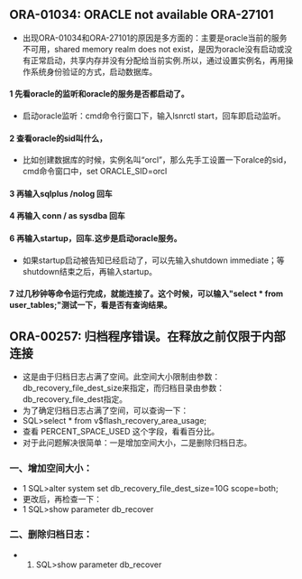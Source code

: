 ## ORA-01034: ORACLE not available ORA-27101
- 出现ORA-01034和ORA-27101的原因是多方面的：主要是oracle当前的服务不可用，shared memory realm does not exist，是因为oracle没有启动或没有正常启动，共享内存并没有分配给当前实例.所以，通过设置实例名，再用操作系统身份验证的方式，启动数据库。
#### 1 先看oracle的监听和oracle的服务是否都启动了。
- 启动oracle监听：cmd命令行窗口下，输入lsnrctl start，回车即启动监听。
>
#### 2 查看oracle的sid叫什么，
- 比如创建数据库的时候，实例名叫“orcl”，那么先手工设置一下oralce的sid，cmd命令窗口中，set ORACLE_SID=orcl
>
#### 3 再输入sqlplus  /nolog 回车
>
#### 4 再输入 conn / as sysdba 回车
>
#### 6 再输入startup，回车.这步是启动oracle服务。
- 如果startup启动被告知已经启动了，可以先输入shutdown immediate；等shutdown结束之后，再输入startup。
>
#### 7 过几秒钟等命令运行完成，就能连接了。这个时候，可以输入"select * from user_tables;"测试一下，看是否有查询结果。
>
## ORA-00257: 归档程序错误。在释放之前仅限于内部连接 
- 这是由于归档日志占满了空间。此空间大小限制由参数：db_recovery_file_dest_size来指定，而归档目录由参数：db_recovery_file_dest指定。
- 为了确定归档日志占满了空间，可以查询一下：
-    SQL>select * from v$flash_recovery_area_usage;
-    查看 PERCENT_SPACE_USED 这个字段，看看百分比。
-    对于此问题解决很简单：一是增加空间大小，二是删除归档日志。
### 一、增加空间大小：
- 1 SQL>alter system set db_recovery_file_dest_size=10G scope=both; 
-  更改后，再检查一下：
- 1 SQL>show parameter db_recover 
### 二、删除归档日志：
- 1. SQL>show parameter db_recover 

















